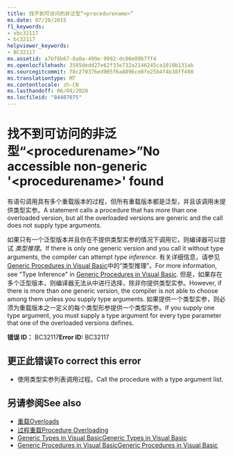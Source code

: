 ```yaml
---
title: 找不到可访问的非泛型“<procedurename>”
ms.date: 07/20/2015
f1_keywords:
- vbc32117
- bc32117
helpviewer_keywords:
- BC32117
ms.assetid: a7bf8b67-8a0a-499e-9992-dc00e09b7ff4
ms.openlocfilehash: 3585dedd27e62f33e732a2146245ca1010b131ab
ms.sourcegitcommit: f8c270376ed905f6a8896ce0fe25b4f4b38ff498
ms.translationtype: MT
ms.contentlocale: zh-CN
ms.lasthandoff: 06/04/2020
ms.locfileid: "84407075"
---
```

# <a name="no-accessible-non-generic-procedurename-found"></a><span data-ttu-id="ebaa3-102">找不到可访问的非泛型“\<procedurename>”</span><span class="sxs-lookup"><span data-stu-id="ebaa3-102">No accessible non-generic '\<procedurename>' found</span></span>
<span data-ttu-id="ebaa3-103">有语句调用具有多个重载版本的过程，但所有重载版本都是泛型，并且该调用未提供类型实参。</span><span class="sxs-lookup"><span data-stu-id="ebaa3-103">A statement calls a procedure that has more than one overloaded version, but all the overloaded versions are generic and the call does not supply type arguments.</span></span>  
  
 <span data-ttu-id="ebaa3-104">如果只有一个泛型版本并且你在不提供类型实参的情况下调用它，则编译器可以尝试 *类型推理*。</span><span class="sxs-lookup"><span data-stu-id="ebaa3-104">If there is only one generic version and you call it without type arguments, the compiler can attempt *type inference*.</span></span> <span data-ttu-id="ebaa3-105">有关详细信息，请参见 [Generic Procedures in Visual Basic](../programming-guide/language-features/data-types/generic-procedures.md)中的“类型推理”。</span><span class="sxs-lookup"><span data-stu-id="ebaa3-105">For more information, see "Type Inference" in [Generic Procedures in Visual Basic](../programming-guide/language-features/data-types/generic-procedures.md).</span></span> <span data-ttu-id="ebaa3-106">但是，如果存在多个泛型版本，则编译器无法从中进行选择，除非你提供类型实参。</span><span class="sxs-lookup"><span data-stu-id="ebaa3-106">However, if there is more than one generic version, the compiler is not able to choose among them unless you supply type arguments.</span></span> <span data-ttu-id="ebaa3-107">如果提供一个类型实参，则必须为重载版本之一定义的每个类型形参提供一个类型实参。</span><span class="sxs-lookup"><span data-stu-id="ebaa3-107">If you supply one type argument, you must supply a type argument for every type parameter that one of the overloaded versions defines.</span></span>  
  
 <span data-ttu-id="ebaa3-108">**错误 ID：** BC32117</span><span class="sxs-lookup"><span data-stu-id="ebaa3-108">**Error ID:** BC32117</span></span>  
  
## <a name="to-correct-this-error"></a><span data-ttu-id="ebaa3-109">更正此错误</span><span class="sxs-lookup"><span data-stu-id="ebaa3-109">To correct this error</span></span>  
  
- <span data-ttu-id="ebaa3-110">使用类型实参列表调用过程。</span><span class="sxs-lookup"><span data-stu-id="ebaa3-110">Call the procedure with a type argument list.</span></span>  
  
## <a name="see-also"></a><span data-ttu-id="ebaa3-111">另请参阅</span><span class="sxs-lookup"><span data-stu-id="ebaa3-111">See also</span></span>

- [<span data-ttu-id="ebaa3-112">重载</span><span class="sxs-lookup"><span data-stu-id="ebaa3-112">Overloads</span></span>](../language-reference/modifiers/overloads.md)
- [<span data-ttu-id="ebaa3-113">过程重载</span><span class="sxs-lookup"><span data-stu-id="ebaa3-113">Procedure Overloading</span></span>](../programming-guide/language-features/procedures/procedure-overloading.md)
- [<span data-ttu-id="ebaa3-114">Generic Types in Visual Basic</span><span class="sxs-lookup"><span data-stu-id="ebaa3-114">Generic Types in Visual Basic</span></span>](../programming-guide/language-features/data-types/generic-types.md)
- [<span data-ttu-id="ebaa3-115">Generic Procedures in Visual Basic</span><span class="sxs-lookup"><span data-stu-id="ebaa3-115">Generic Procedures in Visual Basic</span></span>](../programming-guide/language-features/data-types/generic-procedures.md)
